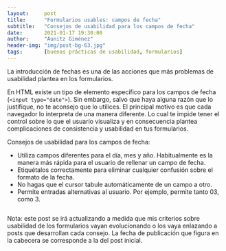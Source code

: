 ```yaml
---
layout:     post
title:      "Formularios usables: campos de fecha"
subtitle:   "Consejos de usabilidad para los campos de fecha"
date:       2021-01-17 19:30:00
author:     "Aunitz Giménez"
header-img: "img/post-bg-63.jpg"
tags:       [buenas prácticas de usabilidad, formularios]
---
```


<p>La introducción de fechas es una de las acciones que más problemas de usabilidad plantea en los formularios.</p>

<p>En HTML existe un tipo de elemento específico para los campos de fecha (<code>&lt;input type="date"&gt;</code>). Sin embargo, salvo que haya alguna razón que lo justifique, no te aconsejo que lo utilices. El principal motivo es que cada navegador lo interpreta de una manera diferente. Lo cual te impide tener el control sobre lo que el usuario visualiza y en consecuencia plantea complicaciones de consistencia y usabilidad en tus formularios.</p>

<p>Consejos de usabilidad para los campos de fecha:</p>

<ul>
    <li>Utiliza campos diferentes para el día, mes y año. Habitualmente es la manera más rápida para el usuario de rellenar un campo de fecha.</li>
    <li>Etiquétalos correctamente para eliminar cualquier confusión sobre el formato de la fecha.</li>
    <li>No hagas que el cursor tabule automáticamente de un campo a otro.</li>
    <li>Permite entradas alternativas al usuario. Por ejemplo, permite tanto 03, como 3.</li>
</ul>

<p><img src="{{ site.baseurl }}/img/formularios-usables-campos-de-fecha.png" alt=""></p>

<p class="small">Nota: este post se irá actualizando a medida que mis criterios sobre usabilidad de los formularios vayan evolucionando o los vaya enlazando a posts que desarrollan cada consejo. La fecha de publicación que figura en la cabecera se corresponde a la del post inicial.</p>